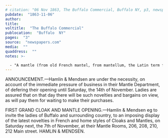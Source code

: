 ```yaml
---
# citation: "06 Nov 1863, The Buffalo Commercial, Buffalo NY, p3, newspapers.com."
pubdate:  "1863-11-06"
author: 
title: 
voltitle:  "The Buffalo Commercial"
publocation:  "Buffalo  NY"
pages:  "3"
source:  "newspapers.com"
media:  ""
quaddress:  ""
notes: >-

  - "A mantle (from old French mantel, from mantellum, the Latin term for a cloak) is a type of loose garment usually worn over indoor clothing to serve the same purpose as an overcoat. Technically, the term describes a long, loose cape-like cloak worn from the 12th to the 16th century by both sexes, although by the 19th century, it was used to describe any loose-fitting, shaped outer garment similar to a cape. For example, the dolman, a 19th-century cape-like woman's garment with partial sleeves is often described as a mantle." ([Mantle (clothing)](https://en.wikipedia.org/wiki/Mantle_(clothing)), Wikipedia.org.)
---
```


ANNOUNCEMENT.—Hamlin & Mendsen are under the necessity, on account of the immediate pressure of business in their Mantle Department, of defering their opening until Saturday, the 14th of November. Ladies are assured that on that day there will be such novelties and bargains on view, as will pay them for waiting to make their purchases.

FIRST GRAND CLOAK AND MANTLE OPENING.—Hamlin & Mendsen eg to invite the ladies of Buffalo and surrounding country, to an imposing display of the latest novelties in French and home styles of Cloaks and Mantles, on Saturday next, the 7th of November, at their Mantle Rooms, 206, 208, 210, 212 Main street. HAMLIN & MENDSEN.

